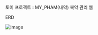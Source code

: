 토이 프로젝트 : MY_PHAM(내약) 복약 관리 웹

ERD

![image](https://github.com/user-attachments/assets/f9d7f734-4ea4-4aa2-8238-db26ef8c6b01)

